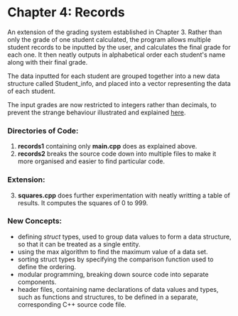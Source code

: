 # Chapter 4: Records

An extension of the grading system established in Chapter 3. Rather than only the grade of one student calculated, the program allows multiple student records to be inputted by the user, and calculates the final grade for each one. It then neatly outputs in alphabetical order each student's name along with their final grade.

The data inputted for each student are grouped together into a new data structure called Student_info, and placed into a vector representing the data of each student. 

The input grades are now restricted to integers rather than decimals, to prevent the strange behaviour illustrated and explained [here](https://stackoverflow.com/questions/44688567/why-is-iostream-cutting-off-the-first-letter-in-certain-words).

### Directories of Code:
1) **records1** containing only **main.cpp** does as explained above.
2) **records2** breaks the source code down into multiple files to make it more organised and easier to find particular code. 

### Extension:
3) **squares.cpp** does further experimentation with neatly writting a table of results. It computes the squares of 0 to 999.

### New Concepts:
* defining _struct_ types, used to group data values to form a data structure, so that it can be treated as a single entity.
* using the max algorithm to find the maximum value of a data set.
* sorting struct types by specifying the comparison function used to define the ordering.
* modular programming, breaking down source code into separate components.
* header files, containing name declarations of data values and types, such as functions and structures, to be defined in a separate, corresponding C++ source code file.
